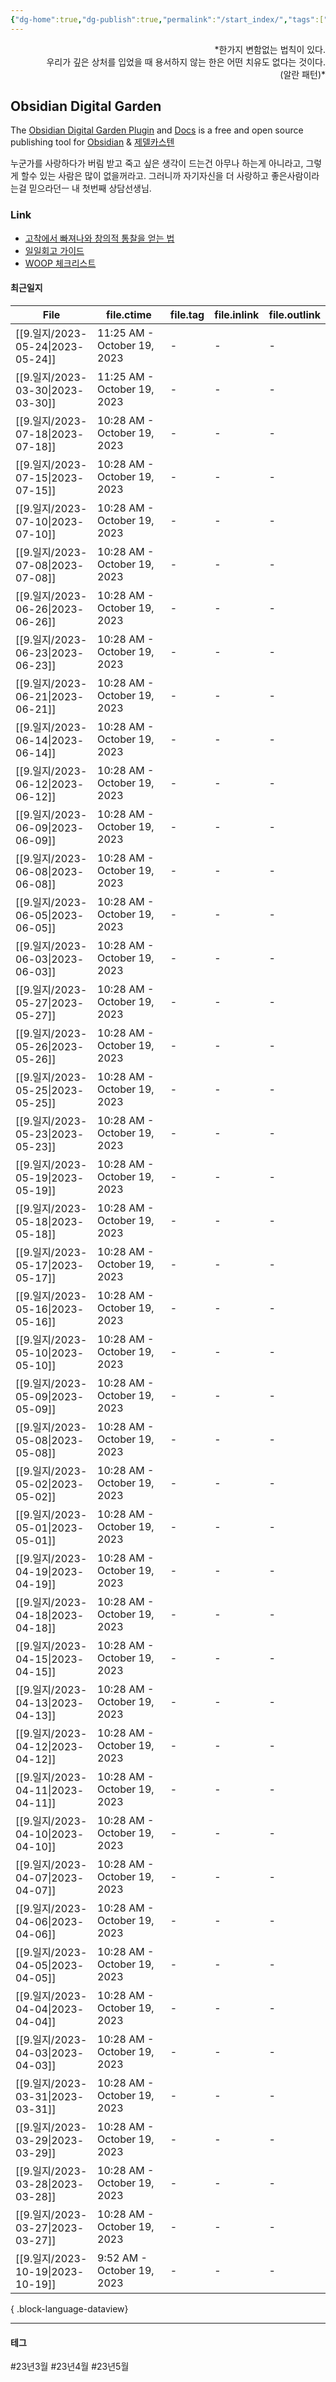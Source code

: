 ```yaml
---
{"dg-home":true,"dg-publish":true,"permalink":"/start_index/","tags":["gardenEntry"],"dgPassFrontmatter":true}
---
```



<p align="right">*한가지 변함없는 법칙이 있다. <br>
우리가 깊은 상처를 입었을 때 용서하지 않는 한은 어떤 치유도 없다는 것이다. <br>
(알란 패턴)*</p>

## Obsidian Digital Garden
The [Obsidian Digital Garden Plugin](https://github.com/oleeskild/obsidian-digital-garden) and [Docs](https://dg-docs.ole.dev/)  is a free and open source publishing tool for [Obsidian](https://obsidian.md/) & [제델카스텐](http://www.yes24.com/Product/Goods/99475214) 

누군가를 사랑하다가 버림 받고 죽고 싶은 생각이 드는건 아무나 하는게 아니라고,  그렇게 할수 있는 사람은 많이 없을꺼라고. 그러니까 자기자신을 더 사랑하고 좋은사람이라는걸 믿으라던ㅡ 내 첫번째 상담선생님.

### Link
- [고착에서 빠져나와 창의적 통찰을 얻는 법](https://twinstae.github.io/fixation-to-insight/)
- [일일회고 가이드](https://twinstae.github.io/daily-review-guide/)
- [WOOP 체크리스트](https://dawn-bulb-f4b.notion.site/WOOP-3dee3143b2554dbda0aea18a4d1b2b26)


#### 최근일지
| File                               | file.ctime                  | file.tag | file.inlink | file.outlink |
| ---------------------------------- | --------------------------- | -------- | ----------- | ------------ |
| [[9.일지/2023-05-24\|2023-05-24]] | 11:25 AM - October 19, 2023 | \-       | \-          | \-           |
| [[9.일지/2023-03-30\|2023-03-30]] | 11:25 AM - October 19, 2023 | \-       | \-          | \-           |
| [[9.일지/2023-07-18\|2023-07-18]] | 10:28 AM - October 19, 2023 | \-       | \-          | \-           |
| [[9.일지/2023-07-15\|2023-07-15]] | 10:28 AM - October 19, 2023 | \-       | \-          | \-           |
| [[9.일지/2023-07-10\|2023-07-10]] | 10:28 AM - October 19, 2023 | \-       | \-          | \-           |
| [[9.일지/2023-07-08\|2023-07-08]] | 10:28 AM - October 19, 2023 | \-       | \-          | \-           |
| [[9.일지/2023-06-26\|2023-06-26]] | 10:28 AM - October 19, 2023 | \-       | \-          | \-           |
| [[9.일지/2023-06-23\|2023-06-23]] | 10:28 AM - October 19, 2023 | \-       | \-          | \-           |
| [[9.일지/2023-06-21\|2023-06-21]] | 10:28 AM - October 19, 2023 | \-       | \-          | \-           |
| [[9.일지/2023-06-14\|2023-06-14]] | 10:28 AM - October 19, 2023 | \-       | \-          | \-           |
| [[9.일지/2023-06-12\|2023-06-12]] | 10:28 AM - October 19, 2023 | \-       | \-          | \-           |
| [[9.일지/2023-06-09\|2023-06-09]] | 10:28 AM - October 19, 2023 | \-       | \-          | \-           |
| [[9.일지/2023-06-08\|2023-06-08]] | 10:28 AM - October 19, 2023 | \-       | \-          | \-           |
| [[9.일지/2023-06-05\|2023-06-05]] | 10:28 AM - October 19, 2023 | \-       | \-          | \-           |
| [[9.일지/2023-06-03\|2023-06-03]] | 10:28 AM - October 19, 2023 | \-       | \-          | \-           |
| [[9.일지/2023-05-27\|2023-05-27]] | 10:28 AM - October 19, 2023 | \-       | \-          | \-           |
| [[9.일지/2023-05-26\|2023-05-26]] | 10:28 AM - October 19, 2023 | \-       | \-          | \-           |
| [[9.일지/2023-05-25\|2023-05-25]] | 10:28 AM - October 19, 2023 | \-       | \-          | \-           |
| [[9.일지/2023-05-23\|2023-05-23]] | 10:28 AM - October 19, 2023 | \-       | \-          | \-           |
| [[9.일지/2023-05-19\|2023-05-19]] | 10:28 AM - October 19, 2023 | \-       | \-          | \-           |
| [[9.일지/2023-05-18\|2023-05-18]] | 10:28 AM - October 19, 2023 | \-       | \-          | \-           |
| [[9.일지/2023-05-17\|2023-05-17]] | 10:28 AM - October 19, 2023 | \-       | \-          | \-           |
| [[9.일지/2023-05-16\|2023-05-16]] | 10:28 AM - October 19, 2023 | \-       | \-          | \-           |
| [[9.일지/2023-05-10\|2023-05-10]] | 10:28 AM - October 19, 2023 | \-       | \-          | \-           |
| [[9.일지/2023-05-09\|2023-05-09]] | 10:28 AM - October 19, 2023 | \-       | \-          | \-           |
| [[9.일지/2023-05-08\|2023-05-08]] | 10:28 AM - October 19, 2023 | \-       | \-          | \-           |
| [[9.일지/2023-05-02\|2023-05-02]] | 10:28 AM - October 19, 2023 | \-       | \-          | \-           |
| [[9.일지/2023-05-01\|2023-05-01]] | 10:28 AM - October 19, 2023 | \-       | \-          | \-           |
| [[9.일지/2023-04-19\|2023-04-19]] | 10:28 AM - October 19, 2023 | \-       | \-          | \-           |
| [[9.일지/2023-04-18\|2023-04-18]] | 10:28 AM - October 19, 2023 | \-       | \-          | \-           |
| [[9.일지/2023-04-15\|2023-04-15]] | 10:28 AM - October 19, 2023 | \-       | \-          | \-           |
| [[9.일지/2023-04-13\|2023-04-13]] | 10:28 AM - October 19, 2023 | \-       | \-          | \-           |
| [[9.일지/2023-04-12\|2023-04-12]] | 10:28 AM - October 19, 2023 | \-       | \-          | \-           |
| [[9.일지/2023-04-11\|2023-04-11]] | 10:28 AM - October 19, 2023 | \-       | \-          | \-           |
| [[9.일지/2023-04-10\|2023-04-10]] | 10:28 AM - October 19, 2023 | \-       | \-          | \-           |
| [[9.일지/2023-04-07\|2023-04-07]] | 10:28 AM - October 19, 2023 | \-       | \-          | \-           |
| [[9.일지/2023-04-06\|2023-04-06]] | 10:28 AM - October 19, 2023 | \-       | \-          | \-           |
| [[9.일지/2023-04-05\|2023-04-05]] | 10:28 AM - October 19, 2023 | \-       | \-          | \-           |
| [[9.일지/2023-04-04\|2023-04-04]] | 10:28 AM - October 19, 2023 | \-       | \-          | \-           |
| [[9.일지/2023-04-03\|2023-04-03]] | 10:28 AM - October 19, 2023 | \-       | \-          | \-           |
| [[9.일지/2023-03-31\|2023-03-31]] | 10:28 AM - October 19, 2023 | \-       | \-          | \-           |
| [[9.일지/2023-03-29\|2023-03-29]] | 10:28 AM - October 19, 2023 | \-       | \-          | \-           |
| [[9.일지/2023-03-28\|2023-03-28]] | 10:28 AM - October 19, 2023 | \-       | \-          | \-           |
| [[9.일지/2023-03-27\|2023-03-27]] | 10:28 AM - October 19, 2023 | \-       | \-          | \-           |
| [[9.일지/2023-10-19\|2023-10-19]] | 9:52 AM - October 19, 2023  | \-       | \-          | \-           |

{ .block-language-dataview}

---

#### 테그

#23년3월 #23년4월 #23년5월 
